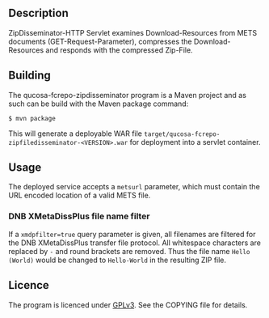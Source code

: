 ## Description

ZipDisseminator-HTTP Servlet examines Download-Resources from METS documents (GET-Request-Parameter), compresses the Download-Resources
and responds with the compressed Zip-File.

## Building

The qucosa-fcrepo-zipdisseminator program is a Maven project and as such can be build with the Maven package command:
```
$ mvn package
```

This will generate a deployable WAR file `target/qucosa-fcrepo-zipfiledisseminator-<VERSION>.war` for deployment into a servlet container.

## Usage

The deployed service accepts a `metsurl` parameter, which must contain the URL
encoded location of a valid METS file.

### DNB XMetaDissPlus file name filter

If a `xmdpfilter=true` query parameter is given, all filenames are filtered for the DNB XMetaDissPlus transfer file protocol. All whitespace characters are replaced by `-` and round brackets are removed. Thus the file name `Hello (World)` would be changed to `Hello-World` in the resulting ZIP file.  

## Licence

The program is licenced under [GPLv3](http://www.gnu.org/licenses/gpl.html). See the COPYING file for details.

